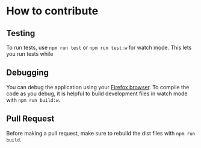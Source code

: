 # How to contribute

## Testing

To run tests, use `npm run test` or `npm run test:w` for watch mode. This lets you run tests while

## Debugging

You can debug the application using your [Firefox browser](https://extensionworkshop.com/documentation/develop/#test-and-debug). To compile the code as you debug, it is helpful to build development files in watch mode with `npm run build:w`.

## Pull Request

Before making a pull request, make sure to rebuild the dist files with `npm run build`.
